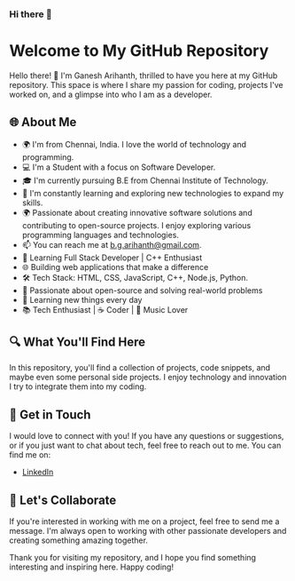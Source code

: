 ### Hi there 👋

# Welcome to My GitHub Repository

Hello there! 👋 I'm Ganesh Arihanth, thrilled to have you here at my GitHub repository. This space is where I share my passion for coding, projects I've worked on, and a glimpse into who I am as a developer.

## 🌐 About Me

- 🌍 I'm from Chennai, India. I love the world of technology and programming.
- 💻 I'm a Student with a focus on Software Developer.
- 🎓 I'm currently pursuing B.E from Chennai Institute of Technology.
- 🌱 I'm constantly learning and exploring new technologies to expand my skills.
- 🌍 Passionate about creating innovative software solutions and contributing to open-source projects. I enjoy exploring various programming languages and technologies. 
- 📫 You can reach me at b.g.arihanth@gmail.com.
- 🚀 Learning Full Stack Developer | C++ Enthusiast
- 🌐 Building web applications that make a difference
- 🛠️ Tech Stack: HTML, CSS, JavaScript, C++, Node.js, Python.
- 🎯 Passionate about open-source and solving real-world problems
- 🌱 Learning new things every day
- 📚 Tech Enthusiast | ☕ Coder | 🎸 Music Lover


## 🔍 What You'll Find Here

In this repository, you'll find a collection of projects, code snippets, and maybe even some personal side projects. I enjoy technology and innovation I try to integrate them into my coding.

## 🤝 Get in Touch

I would love to connect with you! If you have any questions or suggestions, or if you just want to chat about tech, feel free to reach out to me. You can find me on:

- [LinkedIn](https://www.linkedin.com/in/ganesh-arihanth/)

## 💼 Let's Collaborate

If you're interested in working with me on a project, feel free to send me a message. I'm always open to working with other passionate developers and creating something amazing together.

Thank you for visiting my repository, and I hope you find something interesting and inspiring here. Happy coding!
